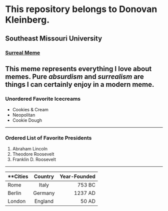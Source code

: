 # This repository belongs to Donovan Kleinberg.
## Southeast Missouri University
### [Surreal Meme](https://www.youtube.com/watch?v=akGpGA3jYek)
This meme represents everything I love about **memes**. Pure *absurdism* and *surrealism* are things I can certainly enjoy in a modern meme.
----
### Unordered Favorite Icecreams
* Cookies & Cream 
* Neopolitan 
* Cookie Dough
----
### Ordered List of Favorite Presidents
1. Abraham Lincoln
2. Theodore Roosevelt
3. Franklin D. Roosevelt
----
| **Cities      | **Country**   | **Year-Founded**|
| ------------- |:-------------:| -----:|
| Rome          | Italy         | 753 BC|
| Berlin        | Germany       | 1237 AD|
| London        | England       | 50 AD|
